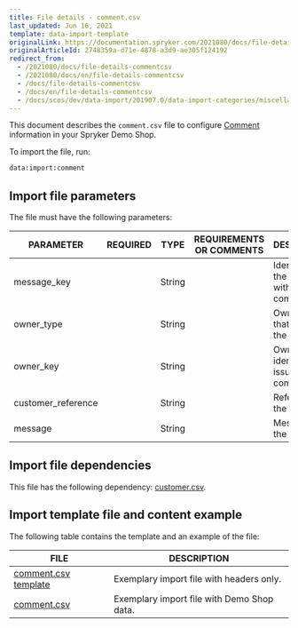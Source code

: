 ```yaml
---
title: File details - comment.csv
last_updated: Jun 16, 2021
template: data-import-template
originalLink: https://documentation.spryker.com/2021080/docs/file-details-commentcsv
originalArticleId: 2748359a-d71e-4878-a3d9-ae305f124192
redirect_from:
  - /2021080/docs/file-details-commentcsv
  - /2021080/docs/en/file-details-commentcsv
  - /docs/file-details-commentcsv
  - /docs/en/file-details-commentcsv
  - /docs/scos/dev/data-import/201907.0/data-import-categories/miscellaneous/file-details-comment.csv.html
---
```


This document describes the `comment.csv` file to configure [Comment](/docs/scos/user/features/{{page.version}}/comments-feature-overview.html)  information in your Spryker Demo Shop.

To import the file, run:

```bash
data:import:comment
```

## Import file parameters

The file must have the following parameters:

| PARAMETER | REQUIRED | TYPE | REQUIREMENTS OR COMMENTS | DESCRIPTION |
| --- | --- | --- | --- | --- |
| message_key |  | String |  | Identifier of the message with the comment. |
| owner_type |  | String |  | Owner type that issued the comment. |
| owner_key |  | String |  | Owner key identifier who issued the comment. |
| customer_reference |  | String |  |Reference of the customer.  |
| message |  | String |  |Message with the comment.  |

## Import file dependencies

This file has the following dependency: [customer.csv](/docs/scos/dev/data-import/{{page.version}}/data-import-categories/commerce-setup/file-details-customer.csv.html).

## Import template file and content example

The following table contains the template and an example of the file:

| FILE | DESCRIPTION |
| --- | --- |
| [comment.csv template](https://spryker.s3.eu-central-1.amazonaws.com/docs/Developer+Guide/Back-End/Data+Manipulation/Data+Ingestion/Data+Import/Data+Import+Categories/Miscellaneous/Template+comment.csv) | Exemplary import file with headers only. |
| [comment.csv](https://spryker.s3.eu-central-1.amazonaws.com/docs/Developer+Guide/Back-End/Data+Manipulation/Data+Ingestion/Data+Import/Data+Import+Categories/Miscellaneous/comment.csv) | Exemplary import file with Demo Shop data. |
